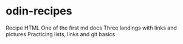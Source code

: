 # odin-recipes
Recipe HTML
One of the first md docs
Three landings with links and pictures
Practicing lists, links and git basics